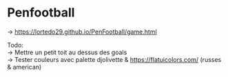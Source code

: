# Penfootball  
  
-> https://lortedo29.github.io/PenFootball/game.html  
  
Todo:  
-> Mettre un petit toit au dessus des goals  
-> Tester couleurs avec palette djolivette & https://flatuicolors.com/ (russes & american)  

